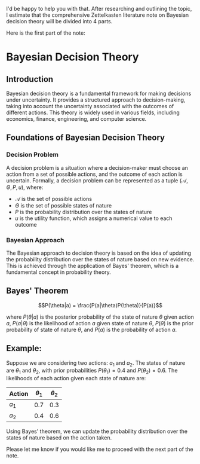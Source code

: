 I'd be happy to help you with that. After researching and outlining the topic, I estimate that the comprehensive Zettelkasten literature note on Bayesian decision theory will be divided into 4 parts.

Here is the first part of the note:

**Bayesian Decision Theory**
===========================

**Introduction**
---------------

Bayesian decision theory is a fundamental framework for making decisions under uncertainty. It provides a structured approach to decision-making, taking into account the uncertainty associated with the outcomes of different actions. This theory is widely used in various fields, including economics, finance, engineering, and computer science.

**Foundations of Bayesian Decision Theory**
-----------------------------------------

### **Decision Problem**

A decision problem is a situation where a decision-maker must choose an action from a set of possible actions, and the outcome of each action is uncertain. Formally, a decision problem can be represented as a tuple $(\mathcal{A}, \Theta, P, u)$, where:

* $\mathcal{A}$ is the set of possible actions
* $\Theta$ is the set of possible states of nature
* $P$ is the probability distribution over the states of nature
* $u$ is the utility function, which assigns a numerical value to each outcome

### **Bayesian Approach**

The Bayesian approach to decision theory is based on the idea of updating the probability distribution over the states of nature based on new evidence. This is achieved through the application of Bayes' theorem, which is a fundamental concept in probability theory.

**Bayes' Theorem**
-----------------

$$P(\theta|a) = \frac{P(a|\theta)P(\theta)}{P(a)}$$

where $P(\theta|a)$ is the posterior probability of the state of nature $\theta$ given action $a$, $P(a|\theta)$ is the likelihood of action $a$ given state of nature $\theta$, $P(\theta)$ is the prior probability of state of nature $\theta$, and $P(a)$ is the probability of action $a$.

**Example:**
------------

Suppose we are considering two actions: $a_1$ and $a_2$. The states of nature are $\theta_1$ and $\theta_2$, with prior probabilities $P(\theta_1) = 0.4$ and $P(\theta_2) = 0.6$. The likelihoods of each action given each state of nature are:

| Action | $\theta_1$ | $\theta_2$ |
| --- | --- | --- |
| $a_1$ | 0.7 | 0.3 |
| $a_2$ | 0.4 | 0.6 |

Using Bayes' theorem, we can update the probability distribution over the states of nature based on the action taken.

Please let me know if you would like me to proceed with the next part of the note.